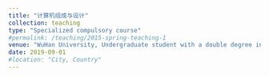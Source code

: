 ```yaml
---
title: "计算机组成与设计"
collection: teaching
type: "Specialized compulsory course"
#permalink: /teaching/2015-spring-teaching-1
venue: "WuHan University, Undergraduate student with a double degree in Computer Science and Technology"
date: 2019-09-01
#location: "City, Country"
---
```

